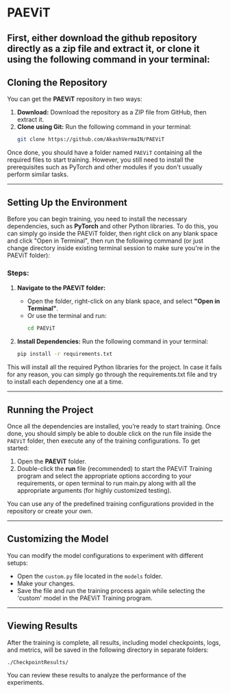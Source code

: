 # PAEViT

First, either download the github repository directly as a zip file and extract it, or clone it using the following command in your terminal:
---

## Cloning the Repository
You can get the **PAEViT** repository in two ways:
1. **Download:** Download the repository as a ZIP file from GitHub, then extract it.
2. **Clone using Git:** Run the following command in your terminal:
   ```bash
   git clone https://github.com/AkashVermaIN/PAEViT
   ```

Once done, you should have a folder named `PAEViT` containing all the required files to start training. However, you still need to install the prerequisites such as PyTorch and other modules if you don't usually perform similar tasks. 

---

## Setting Up the Environment
Before you can begin training, you need to install the necessary dependencies, such as **PyTorch** and other Python libraries. To do this, you can simply go inside the PAEViT folder, then right click on any blank space and click "Open in Terminal", then run the following command (or just change directory inside existing terminal session to make sure you're in the PAEViT folder):

### Steps:
1. **Navigate to the PAEViT folder:**
   - Open the folder, right-click on any blank space, and select **"Open in Terminal"**.
   - Or use the terminal and run:
     ```bash
     cd PAEViT
     ```

2. **Install Dependencies:**
   Run the following command in your terminal:
   ```bash
   pip install -r requirements.txt
   ```

This will install all the required Python libraries for the project. In case it fails for any reason, you can simply go through the requirements.txt file and try to install each dependency one at a time.

---

## Running the Project
Once all the dependencies are installed, you’re ready to start training. Once done, you should simply be able to double click on the run file inside the `PAEViT` folder, then execute any of the training configurations.  To get started:
1. Open the **PAEViT** folder.
2. Double-click the **run** file (recommended) to start the PAEViT Training program and select the appropriate options according to your requirements, or open terminal to run main.py along with all the appropriate arguments (for highly customized testing).

You can use any of the predefined training configurations provided in the repository or create your own.

---

## Customizing the Model
You can modify the model configurations to experiment with different setups:
- Open the `custom.py` file located in the `models` folder.
- Make your changes.
- Save the file and run the training process again while selecting the 'custom' model in the PAEViT Training program.

---

## Viewing Results
After the training is complete, all results, including model checkpoints, logs, and metrics, will be saved in the following directory in separate folders:
```
./CheckpointResults/
```

You can review these results to analyze the performance of the experiments.

